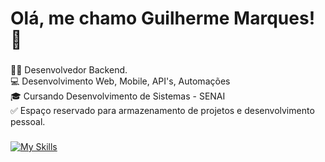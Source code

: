 <h1 align="left"> Olá, me chamo Guilherme Marques! 👋</h1>

###

<p align="left">
  👨‍💻 Desenvolvedor Backend.<br>
  💻 Desenvolvimento Web, Mobile, API's, Automações<br>
  🎓 Cursando Desenvolvimento de Sistemas - SENAI<br>
  ✅ Espaço reservado para armazenamento de projetos e desenvolvimento pessoal.
</p>

###
[![My Skills](https://skillicons.dev/icons?i=java,kotlin,spring,androidstudio,redis,firebase,supabase,docker,html,css,git,github)](https://skillicons.dev)


###


<br clear="both">
